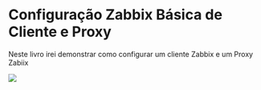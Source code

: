 Configuração Zabbix Básica de Cliente e Proxy
=======

Neste livro irei demonstrar como configurar um cliente Zabbix e um Proxy Zabiix


![](../images/zabbix_login.png)